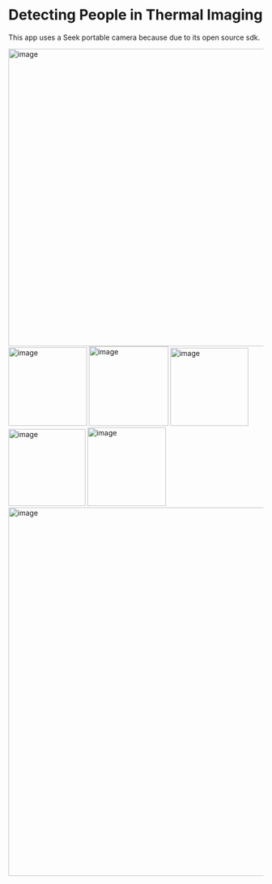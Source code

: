 # Detecting People in Thermal Imaging

This app uses a Seek portable camera because due to its open source sdk.

<img width="587" alt="image" src="https://github.com/AlexBirladeanu/Android-Thermal-Surveillance-App/assets/76782955/4b33ab08-f165-45ee-808c-a772192932ae">

<img width="155" alt="image" src="https://github.com/AlexBirladeanu/Android-Thermal-Surveillance-App/assets/76782955/8b0e9aec-e20a-45f1-87f1-9ad63cf687f9">

<img width="157" alt="image" src="https://github.com/AlexBirladeanu/Android-Thermal-Surveillance-App/assets/76782955/e2fe1b18-69cb-40b5-99e7-de31c73a796e">

<img width="154" alt="image" src="https://github.com/AlexBirladeanu/Android-Thermal-Surveillance-App/assets/76782955/7bc0263a-5cea-4eaf-af50-6a32eae45079">

<img width="152" alt="image" src="https://github.com/AlexBirladeanu/Android-Thermal-Surveillance-App/assets/76782955/aeb52377-74b5-4ec0-aaa5-0373b5901afb">

<img width="155" alt="image" src="https://github.com/AlexBirladeanu/Android-Thermal-Surveillance-App/assets/76782955/c0c9f56b-b559-4e0a-8883-312c32e5b0ca">

<img width="727" alt="image" src="https://github.com/AlexBirladeanu/Android-Thermal-Surveillance-App/assets/76782955/3b167fea-fd83-441d-b8fe-dcafac5ad370">
